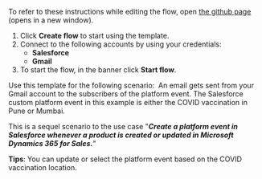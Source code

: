 To refer to these instructions while editing the flow, open [the github page](https://github.com/ot4i/app-connect-templates/blob/master/resources/markdown/Send%20a%20Gmail%20message%20when%20a%20platform%20event%20is%20triggered_instructions.md) (opens in a new window).

1.	Click **Create flow** to start using the template.
2.	Connect to the following accounts by using your credentials:
    - **Salesforce**
    - **Gmail**
3.	To start the flow, in the banner click **Start flow**.

Use this template for the following scenario: 
An email gets sent from your Gmail account to the subscribers of the platform event. The Salesforce custom platform event in this example is either the COVID vaccination in Pune or Mumbai.

This is a sequel scenario to the use case "***Create a platform event in Salesforce whenever a product is created or updated in Microsoft Dynamics 365 for Sales.***"

**Tips**: You can update or select the platform event based on the COVID vaccination location.
